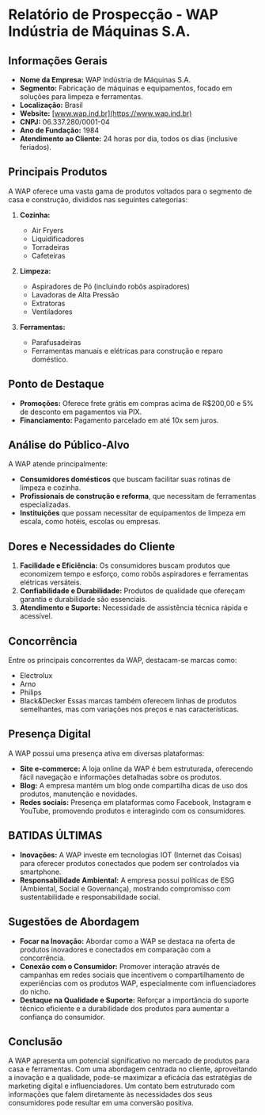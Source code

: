 # Relatório de Prospecção - WAP Indústria de Máquinas S.A.

## Informações Gerais
- **Nome da Empresa:** WAP Indústria de Máquinas S.A.
- **Segmento:** Fabricação de máquinas e equipamentos, focado em soluções para limpeza e ferramentas.
- **Localização:** Brasil
- **Website:** [www.wap.ind.br](https://www.wap.ind.br)
- **CNPJ:** 06.337.280/0001-04
- **Ano de Fundação:** 1984
- **Atendimento ao Cliente:** 24 horas por dia, todos os dias (inclusive feriados).

## Principais Produtos
A WAP oferece uma vasta gama de produtos voltados para o segmento de casa e construção, divididos nas seguintes categorias:

1. **Cozinha:**
   - Air Fryers
   - Liquidificadores
   - Torradeiras
   - Cafeteiras

2. **Limpeza:**
   - Aspiradores de Pó (incluindo robôs aspiradores)
   - Lavadoras de Alta Pressão
   - Extratoras
   - Ventiladores

3. **Ferramentas:**
   - Parafusadeiras
   - Ferramentas manuais e elétricas para construção e reparo doméstico.

## Ponto de Destaque
- **Promoções:** Oferece frete grátis em compras acima de R$200,00 e 5% de desconto em pagamentos via PIX.
- **Financiamento:** Pagamento parcelado em até 10x sem juros.

## Análise do Público-Alvo
A WAP atende principalmente:
- **Consumidores domésticos** que buscam facilitar suas rotinas de limpeza e cozinha.
- **Profissionais de construção e reforma**, que necessitam de ferramentas especializadas.
- **Instituições** que possam necessitar de equipamentos de limpeza em escala, como hotéis, escolas ou empresas.

## Dores e Necessidades do Cliente
1. **Facilidade e Eficiência:** Os consumidores buscam produtos que economizem tempo e esforço, como robôs aspiradores e ferramentas elétricas versáteis.
2. **Confiabilidade e Durabilidade:** Produtos de qualidade que ofereçam garantia e durabilidade são essenciais.
3. **Atendimento e Suporte:** Necessidade de assistência técnica rápida e acessível.

## Concorrência
Entre os principais concorrentes da WAP, destacam-se marcas como:
- Electrolux
- Arno
- Philips
- Black&Decker
Essas marcas também oferecem linhas de produtos semelhantes, mas com variações nos preços e nas características.

## Presença Digital
A WAP possui uma presença ativa em diversas plataformas:
- **Site e-commerce:** A loja online da WAP é bem estruturada, oferecendo fácil navegação e informações detalhadas sobre os produtos.
- **Blog:** A empresa mantém um blog onde compartilha dicas de uso dos produtos, manutenção e novidades.
- **Redes sociais:** Presença em plataformas como Facebook, Instagram e YouTube, promovendo produtos e interagindo com os consumidores.

## BATIDAS ÚLTIMAS
- **Inovações:** A WAP investe em tecnologias IOT (Internet das Coisas) para oferecer produtos conectados que podem ser controlados via smartphone.
- **Responsabilidade Ambiental:** A empresa possui políticas de ESG (Ambiental, Social e Governança), mostrando compromisso com sustentabilidade e responsabilidade social.

## Sugestões de Abordagem
- **Focar na Inovação:** Abordar como a WAP se destaca na oferta de produtos inovadores e conectados em comparação com a concorrência.
- **Conexão com o Consumidor:** Promover interação através de campanhas em redes sociais que incentivem o compartilhamento de experiências com os produtos WAP, especialmente com influenciadores do nicho.
- **Destaque na Qualidade e Suporte:** Reforçar a importância do suporte técnico eficiente e a durabilidade dos produtos para aumentar a confiança do consumidor.

## Conclusão
A WAP apresenta um potencial significativo no mercado de produtos para casa e ferramentas. Com uma abordagem centrada no cliente, aproveitando a inovação e a qualidade, pode-se maximizar a eficácia das estratégias de marketing digital e influenciadores. Um contato bem estruturado com informações que falem diretamente às necessidades dos seus consumidores pode resultar em uma conversão positiva.